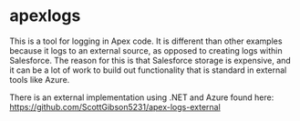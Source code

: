 # apexlogs

This is a tool for logging in Apex code. It is different than other examples because it logs to an external source,
as opposed to creating logs within Salesforce. The reason for this is that Salesforce storage is expensive, and it can be
a lot of work to build out functionality that is standard in external tools like Azure.

There is an external implementation using .NET and Azure found here: https://github.com/ScottGibson5231/apex-logs-external
